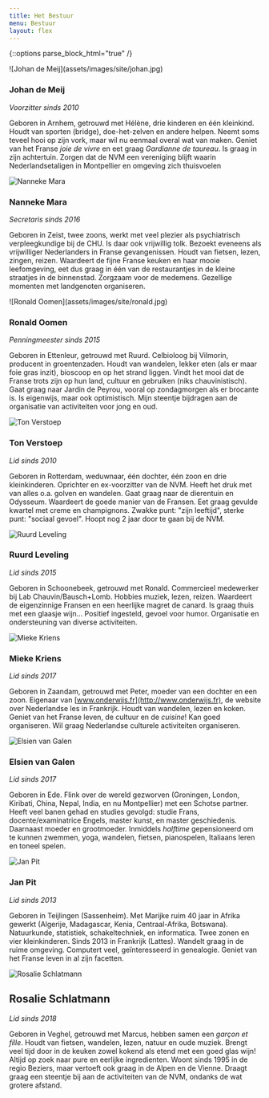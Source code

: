 ```yaml
---
title: Het Bestuur
menu: Bestuur
layout: flex
---
```


{::options parse_block_html="true" /}

<div class="bestuurslid">
![Johan de Meij](assets/images/site/johan.jpg)

### Johan de Meij

_Voorzitter sinds 2010_

Geboren in Arnhem, getrouwd met Hélène, drie kinderen en één kleinkind. Houdt van sporten (bridge), doe-het-zelven en andere helpen. Neemt soms teveel hooi op zijn vork, maar wil nu eenmaal overal wat van maken. Geniet van het Franse _joie de vivre_ en eet graag _Gardianne de taureau_. Is graag in zijn achtertuin.
Zorgen dat de NVM een vereniging blijft waarin Nederlandsetaligen in Montpellier en omgeving zich thuisvoelen

</div>
<div class="bestuurslid">

![Nanneke Mara](assets/images/site/nanne.jpg)

### Nanneke Mara

_Secretaris sinds 2016_

Geboren in Zeist, twee zoons, werkt met veel plezier als psychiatrisch verpleegkundige bij de CHU. Is daar ook vrijwillig tolk. Bezoekt eveneens als vrijwilliger Nederlanders in Franse gevangenissen. Houdt van fietsen, lezen, zingen, reizen. Waardeert de fijne Franse keuken en haar mooie leefomgeving, eet dus graag in één van de restaurantjes in de kleine straatjes in de binnenstad. Zorgzaam voor de medemens. Gezellige momenten met landgenoten organiseren.

</div>
<div class="bestuurslid">
![Ronald Oomen](assets/images/site/ronald.jpg)

### Ronald Oomen

_Penningmeester sinds 2015_

Geboren in Ettenleur, getrouwd met Ruurd. Celbioloog bij Vilmorin, producent in groentenzaden. Houdt van wandelen, lekker eten (als er maar foie gras inzit), bioscoop en op het strand liggen. Vindt het mooi dat de Franse trots zijn op hun land, cultuur en gebruiken (niks chauvinistisch). Gaat graag naar Jardin de Peyrou, vooral op zondagmorgen als er brocante is. Is eigenwijs, maar ook optimistisch. Mijn steentje bijdragen aan de organisatie van activiteiten voor jong en oud.

</div>
<div class="bestuurslid">

![Ton Verstoep](assets/images/site/ton.jpg)

### Ton Verstoep

_Lid sinds 2010_

Geboren in Rotterdam, weduwnaar, één dochter, één zoon en drie kleinkinderen. Oprichter en ex-voorzitter van de NVM. Heeft het druk met van alles o.a. golven en wandelen. Gaat graag naar de dierentuin en Odysseum. Waardeert de goede manier van de Fransen. Eet graag gevulde kwartel met creme en champignons. Zwakke punt: "zijn leeftijd", sterke punt: "sociaal gevoel". Hoopt nog 2 jaar door te gaan bij de NVM.

</div>
<div class="bestuurslid">

![Ruurd Leveling](assets/images/site/ruurd.jpg)

### Ruurd Leveling

_Lid sinds 2015_

Geboren in Schoonebeek, getrouwd met Ronald. Commercieel medewerker bij Lab Chauvin/Bausch+Lomb. Hobbies muziek, lezen, reizen. Waardeert de eigenzinnige Fransen en een heerlijke magret de canard. Is graag thuis met een glaasje wijn... Positief ingesteld, gevoel voor humor. Organisatie en ondersteuning van diverse activiteiten.

</div>
<div class="bestuurslid">

![Mieke Kriens](assets/images/site/mieke.jpg)

### Mieke Kriens

_Lid sinds 2017_

Geboren in Zaandam, getrouwd met Peter, moeder van een dochter en een zoon. Eigenaar van [www.onderwijs.fr](http://www.onderwijs.fr), de website over Nederlandse les in Frankrijk. Houdt van wandelen, lezen en koken. Geniet van het Franse leven, de cultuur en de _cuisine_! Kan goed organiseren. Wil graag Nederlandse culturele activiteiten organiseren.

</div>
<div class="bestuurslid">

![Elsien van Galen](assets/images/site/elsien.jpg)

### Elsien van Galen

_Lid sinds 2017_

Geboren in Ede. Flink over de wereld gezworven (Groningen, London, Kiribati, China, Nepal, India, en nu Montpellier) met een Schotse partner. Heeft veel banen gehad en studies gevolgd: studie Frans, docente/examinatrice Engels, master kunst, en master geschiedenis. Daarnaast moeder en grootmoeder. Inmiddels _halftime_ gepensioneerd om te kunnen zwemmen, yoga, wandelen, fietsen, pianospelen, Italiaans leren en toneel spelen.

</div>
<div class="bestuurslid">

![Jan Pit](assets/images/site/jan.jpg)

### Jan Pit

_Lid sinds 2013_

Geboren in Teijlingen (Sassenheim). Met Marijke ruim 40 jaar in Afrika gewerkt (Algerije, Madagascar, Kenia, Centraal-Afrika, Botswana). Natuurkunde, statistiek, schakeltechniek, en informatica. Twee zonen en vier kleinkinderen. Sinds 2013 in Frankrijk (Lattes). Wandelt graag in de ruime omgeving. Computert veel, geïnteresseerd in genealogie. Geniet van het Franse leven in al zijn facetten.

</div>
<div class="bestuurslid">

![Rosalie Schlatmann](assets/images/site/rosalie.jpg)

## Rosalie Schlatmann

_Lid sinds 2018_

Geboren in Veghel, getrouwd met Marcus, hebben samen een _garçon et fille_. Houdt van fietsen, wandelen, lezen, natuur en oude muziek. Brengt veel tijd door in de keuken zowel kokend als etend met een goed glas wijn! Altijd op zoek naar pure en eerlijke ingredienten. Woont sinds 1995 in de regio Beziers, maar vertoeft ook graag in de Alpen en de Vienne. Draagt graag een steentje bij aan de activiteiten van de NVM, ondanks de wat grotere afstand.

</div>
